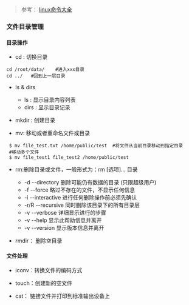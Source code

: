 
 > 参考： [linux命令大全](http://man.linuxde.net/)

### 文件目录管理

#### 目录操作

 - cd : 切换目录

```shell
cd /root/data/    #进入xxx目录
cd ../   #回到上一层目录
```

 - ls & dirs
    - ls : 显示目录内容列表
    - dirs : 显示目录记录
    
 - mkdir : 创建目录
 
 - mv: 移动或者重命名文件或目录

```shell
 $ mv file_test.txt /home/public/test  #将文件从当前目录移动到指定目录
 #移动多个文件
 $ mv file_test1 file_test2 /home/public/test
```

 - rm:删除目录或文件，一般形式为：rm [选项]... 目录
    - -d --directory 删除可能仍有数据的目录 (只限超级用户)
    - -f --force  略过不存在的文件，不显示任何信息
    - -i --interactive 进行任何删除操作前必须先确认
    - -r/R --recursive 同时删除该目录下的所有目录层
    - -v --verbose 详细显示进行的步骤
    - -v --help 显示此帮助信息并离开
    - -v --version 显示版本信息并离开

 - rmdir： 删除空目录
 
#### 文件处理

 - iconv：转换文件的编码方式
 
 - touch：创建新的空文件
 
 - cat： 链接文件并打印到标准输出设备上